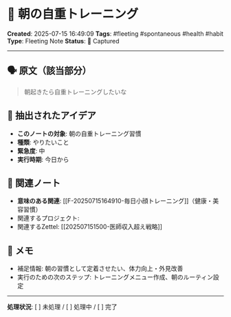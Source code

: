 # 💭 朝の自重トレーニング

**Created**: 2025-07-15 16:49:09
**Tags**: #fleeting #spontaneous #health #habit
**Type**: Fleeting Note
**Status**: 📝 Captured

---

## 🗣️ 原文（該当部分）
> 朝起きたら自重トレーニングしたいな

## 🎯 抽出されたアイデア
- **このノートの対象**: 朝の自重トレーニング習慣
- **種類**: やりたいこと
- **緊急度**: 中
- **実行時期**: 今日から

## 🔗 関連ノート
- **意味のある関連**: [[F-20250715164910-毎日小顔トレーニング]]（健康・美容習慣）
- 関連するプロジェクト: 
- 関連するZettel: [[202507151500-医師収入超え戦略]]

## 📝 メモ
- 補足情報: 朝の習慣として定着させたい、体力向上・外見改善
- 実行のための次のステップ: トレーニングメニュー作成、朝のルーティン設定

---

**処理状況**: [ ] 未処理 / [ ] 処理中 / [ ] 完了